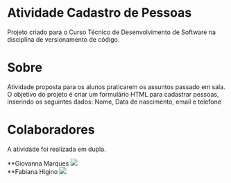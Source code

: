# Atividade Cadastro de Pessoas
<p>Projeto criado para o Curso Técnico de Desenvolvimento de Software na disciplina de versionamento de código.</p>

# Sobre
<p>Atividade proposta para os alunos praticarem os assuntos passado em sala. 
  O objetivo do projeto é criar um formulário HTML para cadastrar pessoas, inserindo os seguintes dados: Nome, Data de nascimento, email e telefone</p>

# Colaboradores
<p>A atividade foi realizada em dupla.</p>
<div>
  **Giovanna Marques
   <img src="https://media.licdn.com/dms/image/D4D03AQEkFQQ9e0mSng/profile-displayphoto-shrink_400_400/0/1718670329293?e=1727308800&v=beta&t=V1tpmCZoyTBSQbeSuL0guykv5t6kYQ2jw1wCVLeQODY">
</div>
<div>
  **Fabiana Higino
  <img src="https://media.licdn.com/dms/image/D4D03AQEzJRjVY2hZEQ/profile-displayphoto-shrink_400_400/0/1709038495642?e=1727308800&v=beta&t=UMKtI4J8tpw9Ra-bEEvpZnOO1LwDtvjCvNumoRqPmgM">
</div>
